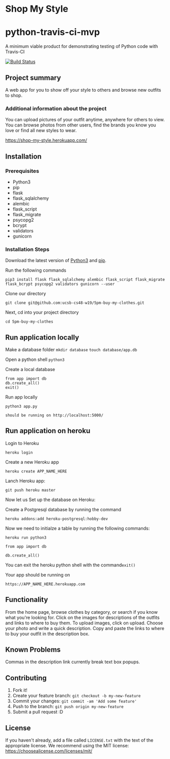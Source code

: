 # Shop My Style

# python-travis-ci-mvp
A minimum viable product for demonstrating testing of Python code with Travis-CI

<a href="https://travis-ci.org/ucsb-cs48-w19/5pm-buy-my-clothes">
<img src="https://travis-ci.org/ucsb-cs48-w19/5pm-buy-my-clothes.svg?branch=master" alt="Build Status">
</a>

## Project summary
A web app for you to show off your style to others and browse new outfits to shop.

### Additional information about the project

You can upload pictures of your outfit anytime, anywhere for others to view. You can browse photos from other users, find the brands you know you love or find all new styles to wear.

https://shop-my-style.herokuapp.com/

## Installation

### Prerequisites

- Python3
- pip
- flask
- flask_sqlalchemy
- alembic
- flask_script
- flask_migrate
- psycopg2
- bcrypt
- validators
- gunicorn


### Installation Steps

Download the latest version of [Python3](https://www.python.org/downloads/) and [pip](https://pypi.org/project/pip/).

Run the following commands
```
pip3 install flask flask_sqlalchemy alembic flask_script flask_migrate flask_bcrypt psycopg2 validators gunicorn --user
```

Clone our directory

```git clone git@github.com:ucsb-cs48-w19/5pm-buy-my-clothes.git```

Next, cd into your project directory 

```cd 5pm-buy-my-clothes```

## Run application locally

Make a database folder
`mkdir database`
`touch database/app.db`

Open a python shell 
`python3` 

Create a local database
```
from app import db
db.create_all()
exit()
```
Run app locally

`python3 app.py`

`should be running on http://localhost:5000/ `

## Run application on heroku

Login to Heroku 

`heroku login` 

Create a new Heroku app 

```heroku create APP_NAME_HERE```

Lanch Heroku app:

```git push heroku master```

Now let us Set up the database on Heroku:

Create a Postgresql database by running the command 

`heroku addons:add heroku-postgresql:hobby-dev`

Now we need to initialze a table by running the following commands:

`heroku run python3`

`from app import db`

`db.create_all()`

You can exit the heroku python shell with the command`exit()`

Your app should be running on 

`https://APP_NAME_HERE.herokuapp.com`

## Functionality

From the home page, browse clothes by category, or search if you know what you're looking for. Click on the images for descriptions of the outfits and links to where to buy them. To upload images, click on upload. Choose your photo and write a quick description. Copy and paste the links to where to buy your outfit in the description box.

## Known Problems

Commas in the description link currently break text box popups.

## Contributing

1. Fork it!
2. Create your feature branch: `git checkout -b my-new-feature`
3. Commit your changes: `git commit -am 'Add some feature'`
4. Push to the branch: `git push origin my-new-feature`
5. Submit a pull request :D

## License

If you haven't already, add a file called `LICENSE.txt` with the text of the appropriate license.
We recommend using the MIT license: <https://choosealicense.com/licenses/mit/>
